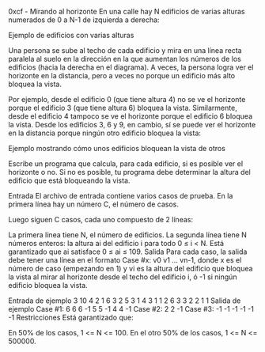 0xcf - Mirando al horizonte
En una calle hay N edificios de varias alturas numerados de 0 a N-1 de izquierda a derecha:

Ejemplo de edificios con varias alturas

Una persona se sube al techo de cada edificio y mira en una línea recta paralela al suelo en la dirección en la que aumentan los números de los edificios (hacia la derecha en el diagrama). A veces, la persona logra ver el horizonte en la distancia, pero a veces no porque un edificio más alto bloquea la vista.

Por ejemplo, desde el edificio 0 (que tiene altura 4) no se ve el horizonte porque el edificio 3 (que tiene altura 6) bloquea la vista. Similarmente, desde el edificio 4 tampoco se ve el horizonte porque el edificio 6 bloquea la vista. Desde los edificios 3, 6 y 9, en cambio, sí se puede ver el horizonte en la distancia porque ningún otro edificio bloquea la vista:

Ejemplo mostrando cómo unos edificios bloquean la vista de otros

Escribe un programa que calcula, para cada edificio, si es posible ver el horizonte o no. Si no es posible, tu programa debe determinar la altura del edificio que está bloqueando la vista.

Entrada
El archivo de entrada contiene varios casos de prueba. En la primera línea hay un número C, el número de casos.

Luego siguen C casos, cada uno compuesto de 2 líneas:

La primera línea tiene N, el número de edificios.
La segunda línea tiene N números enteros: la altura ai del edificio i para todo 0 ≤ i < N. Está garantizado que ai satisface 0 ≤ ai ≤ 109.
Salida
Para cada caso, la salida debe tener una línea en el formato Case #x: v0 v1 ... vn-1, donde x es el número de caso (empezando en 1) y vi es la altura del edificio que bloquea la vista al mirar al horizonte desde el techo del edificio i, ó -1 si ningún edificio bloquea la vista.

Entrada de ejemplo
3
10
4 2 1 6 3 2 5 3 1 4
3
1 1 2
6
3 3 2 2 1 1
Salida de ejemplo
Case #1: 6 6 6 -1 5 5 -1 4 4 -1
Case #2: 2 2 -1
Case #3: -1 -1 -1 -1 -1 -1
Restricciones
Está garantizado que:

En 50% de los casos, 1 <= N <= 100.
En el otro 50% de los casos, 1 <= N <= 500000.

